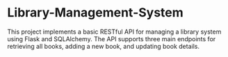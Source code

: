 # Library-Management-System
This project implements a basic RESTful API for managing a library system using Flask and SQLAlchemy. The API supports three main endpoints for retrieving all books, adding a new book, and updating book details.

